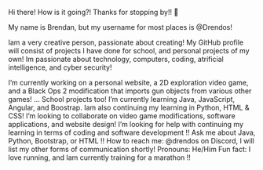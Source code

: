 Hi there! How is it going?! Thanks for stopping by!! 👋

My name is Brendan, but my username for most places is @Drendos!

Iam a very creative person, passionate about creating!
My GitHub profile will consist of projects I have done for school, and personal projects of my own!
Im passionate about technology, computers, coding, atrificial intelligence, and cyber security!

I’m currently working on a personal website, a 2D exploration video game, and a Black Ops 2 modification that imports gun objects from various other games! ... School projects too!
I’m currently learning Java, JavaScript, Angular, and Boostrap. Iam also continuing my learning in Python, HTML & CSS!
I’m looking to collaborate on video game modifications, software applications, and website design!
I’m looking for help with continuing my learning in terms of coding and software development !!
Ask me about Java, Python, Bootstrap, or HTML !!
How to reach me: @drendos on Discord, I will list my other forms of communication shortly!
Pronouns: He/Him
Fun fact: I love running, and Iam currently training for a marathon !!
